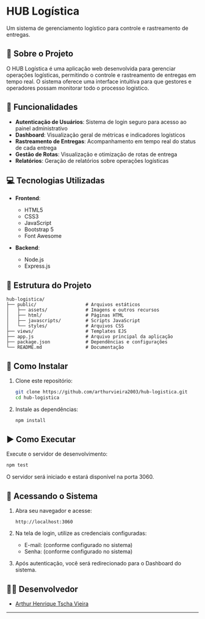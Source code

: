 # HUB Logística

Um sistema de gerenciamento logístico para controle e rastreamento de entregas.

## 📝 Sobre o Projeto

O HUB Logística é uma aplicação web desenvolvida para gerenciar operações logísticas, permitindo o controle e rastreamento de entregas em tempo real. O sistema oferece uma interface intuitiva para que gestores e operadores possam monitorar todo o processo logístico.

## 🚀 Funcionalidades

- **Autenticação de Usuários**: Sistema de login seguro para acesso ao painel administrativo
- **Dashboard**: Visualização geral de métricas e indicadores logísticos
- **Rastreamento de Entregas**: Acompanhamento em tempo real do status de cada entrega
- **Gestão de Rotas**: Visualização e otimização de rotas de entrega
- **Relatórios**: Geração de relatórios sobre operações logísticas

## 💻 Tecnologias Utilizadas

- **Frontend**:

  - HTML5
  - CSS3
  - JavaScript
  - Bootstrap 5
  - Font Awesome

- **Backend**:
  - Node.js
  - Express.js

## 📁 Estrutura do Projeto

```
hub-logistica/
├── public/                  # Arquivos estáticos
│   ├── assets/              # Imagens e outros recursos
│   ├── html/                # Páginas HTML
│   ├── javascripts/         # Scripts JavaScript
│   └── styles/              # Arquivos CSS
├── views/                   # Templates EJS
├── app.js                   # Arquivo principal da aplicação
├── package.json             # Dependências e configurações
└── README.md                # Documentação
```

## 🔧 Como Instalar

1. Clone este repositório:

   ```bash
   git clone https://github.com/arthurvieira2003/hub-logistica.git
   cd hub-logistica
   ```

2. Instale as dependências:
   ```bash
   npm install
   ```

## ▶️ Como Executar

Execute o servidor de desenvolvimento:

```bash
npm test
```

O servidor será iniciado e estará disponível na porta 3060.

## 🔑 Acessando o Sistema

1. Abra seu navegador e acesse:

   ```
   http://localhost:3060
   ```

2. Na tela de login, utilize as credenciais configuradas:

   - E-mail: (conforme configurado no sistema)
   - Senha: (conforme configurado no sistema)

3. Após autenticação, você será redirecionado para o Dashboard do sistema.

## 👨‍💻 Desenvolvedor

- [Arthur Henrique Tscha Vieira](https://github.com/arthurvieira2003)

---
